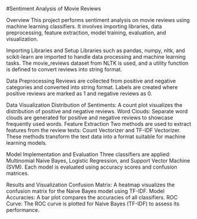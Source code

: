 #Sentiment Analysis of Movie Reviews

Overview
This project performs sentiment analysis on movie reviews using machine learning classifiers. It involves importing libraries, data preprocessing, feature extraction, model training, evaluation, and visualization.

Importing Libraries and Setup
Libraries such as pandas, numpy, nltk, and scikit-learn are imported to handle data processing and machine learning tasks. The movie_reviews dataset from NLTK is used, and a utility function is defined to convert reviews into string format.

Data Preprocessing
Reviews are collected from positive and negative categories and converted into string format. Labels are created where positive reviews are marked as 1 and negative reviews as 0.

Data Visualization
Distribution of Sentiments: A count plot visualizes the distribution of positive and negative reviews.
Word Clouds: Separate word clouds are generated for positive and negative reviews to showcase frequently used words.
Feature Extraction
Two methods are used to extract features from the review texts: Count Vectorizer and TF-IDF Vectorizer. These methods transform the text data into a format suitable for machine learning models.

Model Implementation and Evaluation
Three classifiers are applied: Multinomial Naive Bayes, Logistic Regression, and Support Vector Machine (SVM). Each model is evaluated using accuracy scores and confusion matrices.

Results and Visualization
Confusion Matrix: A heatmap visualizes the confusion matrix for the Naive Bayes model using TF-IDF.
Model Accuracies: A bar plot compares the accuracies of all classifiers.
ROC Curve: The ROC curve is plotted for Naive Bayes (TF-IDF) to assess its performance.
